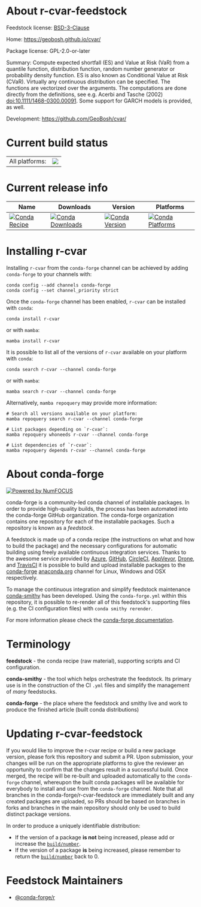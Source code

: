 About r-cvar-feedstock
======================

Feedstock license: [BSD-3-Clause](https://github.com/conda-forge/r-cvar-feedstock/blob/main/LICENSE.txt)

Home: https://geobosh.github.io/cvar/

Package license: GPL-2.0-or-later

Summary: Compute expected shortfall (ES) and Value at Risk (VaR) from a quantile function, distribution function, random number generator or probability density function.  ES is also known as Conditional Value at Risk (CVaR). Virtually any continuous distribution can be specified. The functions are vectorized over the arguments. The computations are done directly from the definitions, see e.g. Acerbi and Tasche (2002) <doi:10.1111/1468-0300.00091>. Some support for GARCH models is provided, as well.

Development: https://github.com/GeoBosh/cvar/

Current build status
====================


<table><tr><td>All platforms:</td>
    <td>
      <a href="https://dev.azure.com/conda-forge/feedstock-builds/_build/latest?definitionId=18015&branchName=main">
        <img src="https://dev.azure.com/conda-forge/feedstock-builds/_apis/build/status/r-cvar-feedstock?branchName=main">
      </a>
    </td>
  </tr>
</table>

Current release info
====================

| Name | Downloads | Version | Platforms |
| --- | --- | --- | --- |
| [![Conda Recipe](https://img.shields.io/badge/recipe-r--cvar-green.svg)](https://anaconda.org/conda-forge/r-cvar) | [![Conda Downloads](https://img.shields.io/conda/dn/conda-forge/r-cvar.svg)](https://anaconda.org/conda-forge/r-cvar) | [![Conda Version](https://img.shields.io/conda/vn/conda-forge/r-cvar.svg)](https://anaconda.org/conda-forge/r-cvar) | [![Conda Platforms](https://img.shields.io/conda/pn/conda-forge/r-cvar.svg)](https://anaconda.org/conda-forge/r-cvar) |

Installing r-cvar
=================

Installing `r-cvar` from the `conda-forge` channel can be achieved by adding `conda-forge` to your channels with:

```
conda config --add channels conda-forge
conda config --set channel_priority strict
```

Once the `conda-forge` channel has been enabled, `r-cvar` can be installed with `conda`:

```
conda install r-cvar
```

or with `mamba`:

```
mamba install r-cvar
```

It is possible to list all of the versions of `r-cvar` available on your platform with `conda`:

```
conda search r-cvar --channel conda-forge
```

or with `mamba`:

```
mamba search r-cvar --channel conda-forge
```

Alternatively, `mamba repoquery` may provide more information:

```
# Search all versions available on your platform:
mamba repoquery search r-cvar --channel conda-forge

# List packages depending on `r-cvar`:
mamba repoquery whoneeds r-cvar --channel conda-forge

# List dependencies of `r-cvar`:
mamba repoquery depends r-cvar --channel conda-forge
```


About conda-forge
=================

[![Powered by
NumFOCUS](https://img.shields.io/badge/powered%20by-NumFOCUS-orange.svg?style=flat&colorA=E1523D&colorB=007D8A)](https://numfocus.org)

conda-forge is a community-led conda channel of installable packages.
In order to provide high-quality builds, the process has been automated into the
conda-forge GitHub organization. The conda-forge organization contains one repository
for each of the installable packages. Such a repository is known as a *feedstock*.

A feedstock is made up of a conda recipe (the instructions on what and how to build
the package) and the necessary configurations for automatic building using freely
available continuous integration services. Thanks to the awesome service provided by
[Azure](https://azure.microsoft.com/en-us/services/devops/), [GitHub](https://github.com/),
[CircleCI](https://circleci.com/), [AppVeyor](https://www.appveyor.com/),
[Drone](https://cloud.drone.io/welcome), and [TravisCI](https://travis-ci.com/)
it is possible to build and upload installable packages to the
[conda-forge](https://anaconda.org/conda-forge) [anaconda.org](https://anaconda.org/)
channel for Linux, Windows and OSX respectively.

To manage the continuous integration and simplify feedstock maintenance
[conda-smithy](https://github.com/conda-forge/conda-smithy) has been developed.
Using the ``conda-forge.yml`` within this repository, it is possible to re-render all of
this feedstock's supporting files (e.g. the CI configuration files) with ``conda smithy rerender``.

For more information please check the [conda-forge documentation](https://conda-forge.org/docs/).

Terminology
===========

**feedstock** - the conda recipe (raw material), supporting scripts and CI configuration.

**conda-smithy** - the tool which helps orchestrate the feedstock.
                   Its primary use is in the construction of the CI ``.yml`` files
                   and simplify the management of *many* feedstocks.

**conda-forge** - the place where the feedstock and smithy live and work to
                  produce the finished article (built conda distributions)


Updating r-cvar-feedstock
=========================

If you would like to improve the r-cvar recipe or build a new
package version, please fork this repository and submit a PR. Upon submission,
your changes will be run on the appropriate platforms to give the reviewer an
opportunity to confirm that the changes result in a successful build. Once
merged, the recipe will be re-built and uploaded automatically to the
`conda-forge` channel, whereupon the built conda packages will be available for
everybody to install and use from the `conda-forge` channel.
Note that all branches in the conda-forge/r-cvar-feedstock are
immediately built and any created packages are uploaded, so PRs should be based
on branches in forks and branches in the main repository should only be used to
build distinct package versions.

In order to produce a uniquely identifiable distribution:
 * If the version of a package **is not** being increased, please add or increase
   the [``build/number``](https://docs.conda.io/projects/conda-build/en/latest/resources/define-metadata.html#build-number-and-string).
 * If the version of a package **is** being increased, please remember to return
   the [``build/number``](https://docs.conda.io/projects/conda-build/en/latest/resources/define-metadata.html#build-number-and-string)
   back to 0.

Feedstock Maintainers
=====================

* [@conda-forge/r](https://github.com/orgs/conda-forge/teams/r/)

